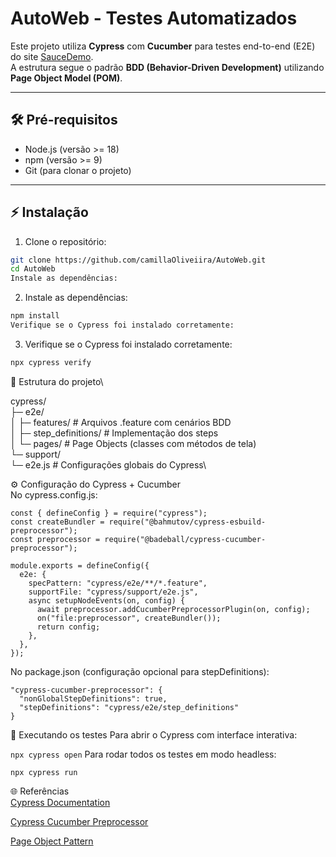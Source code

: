 # AutoWeb - Testes Automatizados

Este projeto utiliza **Cypress** com **Cucumber** para testes end-to-end (E2E) do site [SauceDemo](https://www.saucedemo.com/).  
A estrutura segue o padrão **BDD (Behavior-Driven Development)** utilizando **Page Object Model (POM)**.

---

## 🛠 Pré-requisitos

- Node.js (versão >= 18)
- npm (versão >= 9)
- Git (para clonar o projeto)

---

## ⚡ Instalação

1. Clone o repositório:

```bash
git clone https://github.com/camillaOliveiira/AutoWeb.git
cd AutoWeb
Instale as dependências:
```
2. Instale as dependências:

```bash
npm install
Verifique se o Cypress foi instalado corretamente:
```
3. Verifique se o Cypress foi instalado corretamente:

```bash
npx cypress verify
```

🧩 Estrutura do projeto\

cypress/\
 ├─ e2e/\
 │   ├─ features/           # Arquivos .feature com cenários BDD\
 │   ├─ step_definitions/   # Implementação dos steps\
 │   └─ pages/              # Page Objects (classes com métodos de tela)\
 └─ support/\
      └─ e2e.js             # Configurações globais do Cypress\

⚙ Configuração do Cypress + Cucumber\
No cypress.config.js:

```
const { defineConfig } = require("cypress");
const createBundler = require("@bahmutov/cypress-esbuild-preprocessor");
const preprocessor = require("@badeball/cypress-cucumber-preprocessor");

module.exports = defineConfig({
  e2e: {
    specPattern: "cypress/e2e/**/*.feature",
    supportFile: "cypress/support/e2e.js",
    async setupNodeEvents(on, config) {
      await preprocessor.addCucumberPreprocessorPlugin(on, config);
      on("file:preprocessor", createBundler());
      return config;
    },
  },
});
```
No package.json (configuração opcional para stepDefinitions):

```
"cypress-cucumber-preprocessor": {
  "nonGlobalStepDefinitions": true,
  "stepDefinitions": "cypress/e2e/step_definitions"
}
```

🚀 Executando os testes
Para abrir o Cypress com interface interativa:

```npx cypress open```
Para rodar todos os testes em modo headless:
```
npx cypress run
```

🌐 Referências\
[Cypress Documentation](https://docs.cypress.io/)

[Cypress Cucumber Preprocessor](https://github.com/badeball/cypress-cucumber-preprocessor)

[Page Object Pattern](https://www.selenium.dev/documentation/test_practices/encouraged/page_object_models/)

